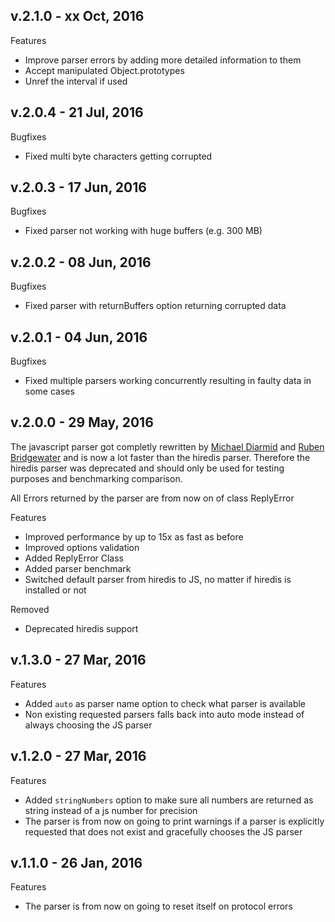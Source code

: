 ## v.2.1.0 - xx Oct, 2016

Features

-  Improve parser errors by adding more detailed information to them
-  Accept manipulated Object.prototypes
-  Unref the interval if used

## v.2.0.4 - 21 Jul, 2016

Bugfixes

-  Fixed multi byte characters getting corrupted

## v.2.0.3 - 17 Jun, 2016

Bugfixes

-  Fixed parser not working with huge buffers (e.g. 300 MB)

## v.2.0.2 - 08 Jun, 2016

Bugfixes

-  Fixed parser with returnBuffers option returning corrupted data

## v.2.0.1 - 04 Jun, 2016

Bugfixes

-  Fixed multiple parsers working concurrently resulting in faulty data in some cases

## v.2.0.0 - 29 May, 2016

The javascript parser got completly rewritten by [Michael Diarmid](https://github.com/Salakar) and [Ruben Bridgewater](https://github.com/BridgeAR) and is now a lot faster than the hiredis parser.
Therefore the hiredis parser was deprecated and should only be used for testing purposes and benchmarking comparison.

All Errors returned by the parser are from now on of class ReplyError

Features

-  Improved performance by up to 15x as fast as before
-  Improved options validation
-  Added ReplyError Class
-  Added parser benchmark
-  Switched default parser from hiredis to JS, no matter if hiredis is installed or not

Removed

-  Deprecated hiredis support

## v.1.3.0 - 27 Mar, 2016

Features

-  Added `auto` as parser name option to check what parser is available
-  Non existing requested parsers falls back into auto mode instead of always choosing the JS parser

## v.1.2.0 - 27 Mar, 2016

Features

-  Added `stringNumbers` option to make sure all numbers are returned as string instead of a js number for precision
-  The parser is from now on going to print warnings if a parser is explicitly requested that does not exist and gracefully chooses the JS parser

## v.1.1.0 - 26 Jan, 2016

Features

-  The parser is from now on going to reset itself on protocol errors
